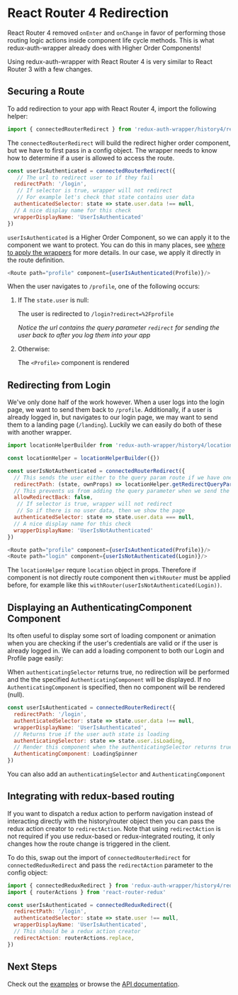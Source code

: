 # React Router 4 Redirection

React Router 4 removed `onEnter` and `onChange` in favor of performing those routing logic actions inside component life cycle methods. This is what redux-auth-wrapper already does with Higher Order Components!

Using redux-auth-wrapper with React Router 4 is very similar to React Router 3 with a few changes.

## Securing a Route

To add redirection to your app with React Router 4, import the following helper:
```js
import { connectedRouterRedirect } from 'redux-auth-wrapper/history4/redirect'
```

The `connectedRouterRedirect` will build the redirect higher order component, but we have to first pass in a config object. The wrapper needs to know how to determine if a user is allowed to access the route.

```js
const userIsAuthenticated = connectedRouterRedirect({
   // The url to redirect user to if they fail
  redirectPath: '/login',
   // If selector is true, wrapper will not redirect
   // For example let's check that state contains user data
  authenticatedSelector: state => state.user.data !== null,
  // A nice display name for this check
  wrapperDisplayName: 'UserIsAuthenticated'
})
```

`userIsAuthenticated` is a Higher Order Component, so we can apply it to the component we want to protect. You can do this in many places, see [where to apply the wrappers](Overview.md#where-to-apply) for more details. In our case, we apply it directly in the route definition.

```js
<Route path="profile" component={userIsAuthenticated(Profile)}/>
```

When the user navigates to `/profile`, one of the following occurs:

1. If The `state.user` is null:

    The user is redirected to `/login?redirect=%2Fprofile`

    *Notice the url contains the query parameter `redirect` for sending the user back to after you log them into your app*
2. Otherwise:

    The `<Profile>` component is rendered

## Redirecting from Login

We've only done half of the work however. When a user logs into the login page, we want to send them back to `/profile`. Additionally, if a user is already logged in, but navigates to our login page, we may want to send them to a landing page (`/landing`). Luckily we can easily do both of these with another wrapper.

```js
import locationHelperBuilder from 'redux-auth-wrapper/history4/locationHelper'

const locationHelper = locationHelperBuilder({})

const userIsNotAuthenticated = connectedRouterRedirect({
  // This sends the user either to the query param route if we have one, or to the landing page if none is specified and the user is already logged in
  redirectPath: (state, ownProps) => locationHelper.getRedirectQueryParam(ownProps) || '/landing',
  // This prevents us from adding the query parameter when we send the user away from the login page
  allowRedirectBack: false,
   // If selector is true, wrapper will not redirect
   // So if there is no user data, then we show the page
  authenticatedSelector: state => state.user.data === null,
  // A nice display name for this check
  wrapperDisplayName: 'UserIsNotAuthenticated'
})
```

```js
<Route path="profile" component={userIsAuthenticated(Profile)}/>
<Route path="login" component={userIsNotAuthenticated(Login)}/>
```

The `locationHelper` requre `location` object in props. Therefore if component is not directly route component then `withRouter` must be applied before, for example like this `withRouter(userIsNotAuthenticated(Login))`.

## Displaying an AuthenticatingComponent Component

Its often useful to display some sort of loading component or animation when you are checking if the user's credentials are valid or if the user is already logged in. We can add a loading component to both our Login and Profile page easily:

When `authenticatingSelector` returns true, no redirection will be performed and the the specified `AuthenticatingComponent` will be displayed. If no `AuthenticatingComponent` is specified, then no component will be rendered (null).

```js
const userIsAuthenticated = connectedRouterRedirect({
  redirectPath: '/login',
  authenticatedSelector: state => state.user.data !== null,
  wrapperDisplayName: 'UserIsAuthenticated',
  // Returns true if the user auth state is loading
  authenticatingSelector: state => state.user.isLoading,
  // Render this component when the authenticatingSelector returns true
  AuthenticatingComponent: LoadingSpinner
})
```

You can also add an `authenticatingSelector` and `AuthenticatingComponent`

## Integrating with redux-based routing

If you want to dispatch a redux action to perform navigation instead of interacting directly with the history/router object then you can pass the redux action creator to `redirectAction`. Note that using `redirectAction` is not required if you use redux-based or redux-integrated routing, it only changes how the route change is triggered in the client.

To do this, swap out the import of `connectedRouterRedirect` for `connectedReduxRedirect` and pass the `redirectAction` parameter to the config object:

```js
import { connectedReduxRedirect } from 'redux-auth-wrapper/history4/redirect'
import { routerActions } from 'react-router-redux'

const userIsAuthenticated = connectedReduxRedirect({
  redirectPath: '/login',
  authenticatedSelector: state => state.user !== null,
  wrapperDisplayName: 'UserIsAuthenticated',
  // This should be a redux action creator
  redirectAction: routerActions.replace,
})
```

## Next Steps

Check out the [examples](https://github.com/mjrussell/redux-auth-wrapper/tree/master/examples) or browse the [API documentation](/docs/API.md).
